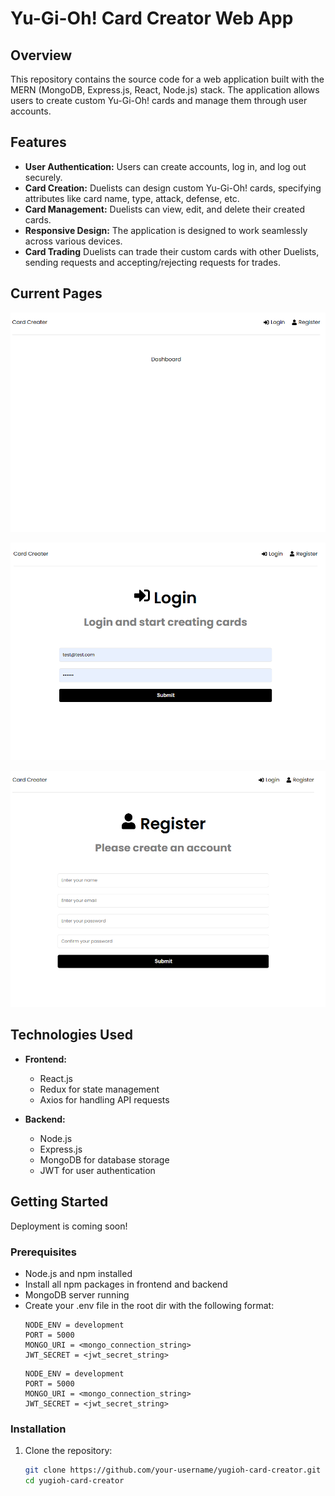 # Yu-Gi-Oh! Card Creator Web App

## Overview

This repository contains the source code for a web application built with the MERN (MongoDB, Express.js, React, Node.js) stack. The application allows users to create custom Yu-Gi-Oh! cards and manage them through user accounts.

## Features

- **User Authentication:** Users can create accounts, log in, and log out securely.
- **Card Creation:** Duelists can design custom Yu-Gi-Oh! cards, specifying attributes like card name, type, attack, defense, etc.
- **Card Management:** Duelists can view, edit, and delete their created cards.
- **Responsive Design:** The application is designed to work seamlessly across various devices.
- **Card Trading** Duelists can trade their custom cards with other Duelists, sending requests and accepting/rejecting requests for trades.

## Current Pages
![The Dashboard of the Web App.](/images/Dashboard.png "Current Dashboard Page.")

![The Login page of the Web App.](/images/Login.png "Current Login Page.")

![The Register page of the Web App.](/images/Register.png "Current Register Page.")

## Technologies Used

- **Frontend:**
  - React.js
  - Redux for state management
  - Axios for handling API requests

- **Backend:**
  - Node.js
  - Express.js
  - MongoDB for database storage
  - JWT for user authentication

## Getting Started
Deployment is coming soon!
### Prerequisites

- Node.js and npm installed
- Install all npm packages in frontend and backend
- MongoDB server running
- Create your .env file in the root dir with the following format:
  ```
  NODE_ENV = development
  PORT = 5000
  MONGO_URI = <mongo_connection_string>
  JWT_SECRET = <jwt_secret_string>
  ```
    ```
    NODE_ENV = development
    PORT = 5000
    MONGO_URI = <mongo_connection_string>
    JWT_SECRET = <jwt_secret_string>
    ```

### Installation

1. Clone the repository:

   ```bash
   git clone https://github.com/your-username/yugioh-card-creator.git
   cd yugioh-card-creator
